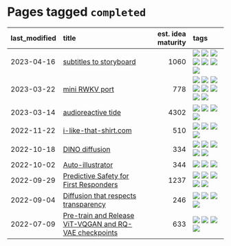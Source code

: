 # Pages tagged `completed`

|last_modified|title|est. idea maturity|tags
|:---|:---|---:|:---|
|2023-04-16|[subtitles to storyboard](../subtitles-to-storyboard.md)|1060|[![](https://img.shields.io/badge/tag-accessibility-1614f8)](../tags/accessibility.md) [![](https://img.shields.io/badge/tag-animation-1eefac)](../tags/animation.md) [![](https://img.shields.io/badge/tag-completed-d5f6c6)](../tags/completed.md) [![](https://img.shields.io/badge/tag-opensource-82d6e)](../tags/opensource.md) [![](https://img.shields.io/badge/tag-prompting-c4c41f)](../tags/prompting.md) [![](https://img.shields.io/badge/tag-tooling-53417a)](../tags/tooling.md) [![](https://img.shields.io/badge/tag-wip-ebbec3)](../tags/wip.md)|
|2023-03-22|[mini RWKV port](../rust_rwkv.md)|778|[![](https://img.shields.io/badge/tag-RNN-76bb24)](../tags/RNN.md) [![](https://img.shields.io/badge/tag-completed-d5f6c6)](../tags/completed.md) [![](https://img.shields.io/badge/tag-experimental-997e5)](../tags/experimental.md) [![](https://img.shields.io/badge/tag-ggml-496a1)](../tags/ggml.md) [![](https://img.shields.io/badge/tag-mobilenet-683f3)](../tags/mobilenet.md) [![](https://img.shields.io/badge/tag-model_compression-96bcc)](../tags/model_compression.md) [![](https://img.shields.io/badge/tag-tooling-53417a)](../tags/tooling.md) [![](https://img.shields.io/badge/tag-wip-ebbec3)](../tags/wip.md)|
|2023-03-14|[audioreactive tide](../audioreactive_tide.md)|4302|[![](https://img.shields.io/badge/tag-animation-1eefac)](../tags/animation.md) [![](https://img.shields.io/badge/tag-completed-d5f6c6)](../tags/completed.md) [![](https://img.shields.io/badge/tag-experimental-997e5)](../tags/experimental.md) [![](https://img.shields.io/badge/tag-publication-5d9a82)](../tags/publication.md)|
|2022-11-22|[i-like-that-shirt.com](../ilikethatshirt.com.md)|510|[![](https://img.shields.io/badge/tag-accessibility-1614f8)](../tags/accessibility.md) [![](https://img.shields.io/badge/tag-completed-d5f6c6)](../tags/completed.md) [![](https://img.shields.io/badge/tag-publicgood-aa21fc)](../tags/publicgood.md) [![](https://img.shields.io/badge/tag-tooling-53417a)](../tags/tooling.md)|
|2022-10-18|[DINO diffusion](../DINO-diffusion.md)|334|[![](https://img.shields.io/badge/tag-completed-d5f6c6)](../tags/completed.md) [![](https://img.shields.io/badge/tag-experimental-997e5)](../tags/experimental.md) [![](https://img.shields.io/badge/tag-nerf-752fd7)](../tags/nerf.md) [![](https://img.shields.io/badge/tag-tooling-53417a)](../tags/tooling.md) [![](https://img.shields.io/badge/tag-wip-ebbec3)](../tags/wip.md)|
|2022-10-02|[Auto-illustrator](../auto-illustrator.md)|344|[![](https://img.shields.io/badge/tag-completed-d5f6c6)](../tags/completed.md) [![](https://img.shields.io/badge/tag-prompting-c4c41f)](../tags/prompting.md) [![](https://img.shields.io/badge/tag-tooling-53417a)](../tags/tooling.md)|
|2022-09-29|[Predictive Safety for First Responders](../safety-officer.md)|1237|[![](https://img.shields.io/badge/tag-completed-d5f6c6)](../tags/completed.md) [![](https://img.shields.io/badge/tag-dataset-77a0)](../tags/dataset.md) [![](https://img.shields.io/badge/tag-publication-5d9a82)](../tags/publication.md) [![](https://img.shields.io/badge/tag-publicgood-aa21fc)](../tags/publicgood.md) [![](https://img.shields.io/badge/tag-wip-ebbec3)](../tags/wip.md)|
|2022-09-04|[Diffusion that respects transparency](../diffusion-that-respects-transparency.md)|246|[![](https://img.shields.io/badge/tag-completed-d5f6c6)](../tags/completed.md) [![](https://img.shields.io/badge/tag-diffusion-be4650)](../tags/diffusion.md) [![](https://img.shields.io/badge/tag-image_processing-c6963e)](../tags/image_processing.md) [![](https://img.shields.io/badge/tag-transparency-3f3dc3)](../tags/transparency.md)|
|2022-07-09|[Pre-train and Release ViT-VQGAN and RQ-VAE checkpoints](../pretrained_vit-vqgan_checkpoints.md)|633|[![](https://img.shields.io/badge/tag-completed-d5f6c6)](../tags/completed.md) [![](https://img.shields.io/badge/tag-dataset-77a0)](../tags/dataset.md) [![](https://img.shields.io/badge/tag-prompting-c4c41f)](../tags/prompting.md) [![](https://img.shields.io/badge/tag-tooling-53417a)](../tags/tooling.md)|
